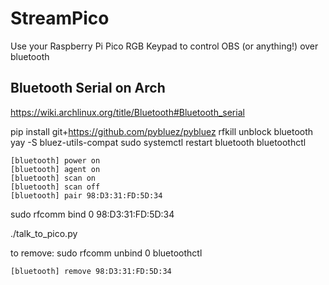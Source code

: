 # StreamPico
Use your Raspberry Pi Pico RGB Keypad to control OBS (or anything!) over bluetooth

## Bluetooth Serial on Arch

https://wiki.archlinux.org/title/Bluetooth#Bluetooth_serial

pip install git+https://github.com/pybluez/pybluez
rfkill unblock bluetooth
yay -S bluez-utils-compat
sudo systemctl restart bluetooth
bluetoothctl
```
[bluetooth] power on
[bluetooth] agent on
[bluetooth] scan on
[bluetooth] scan off
[bluetooth] pair 98:D3:31:FD:5D:34
```
sudo rfcomm bind 0 98:D3:31:FD:5D:34

./talk_to_pico.py



to remove:
sudo rfcomm unbind 0
bluetoothctl
```
[bluetooth] remove 98:D3:31:FD:5D:34
```

